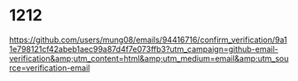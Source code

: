 # 1212
https://github.com/users/mung08/emails/94416716/confirm_verification/9a11e798121cf42abeb1aec99a87d4f7e073ffb3?utm_campaign=github-email-verification&amp;utm_content=html&amp;utm_medium=email&amp;utm_source=verification-email
